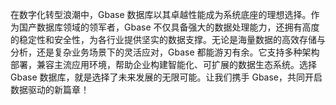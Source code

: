 在数字化转型浪潮中，Gbase 数据库以其卓越性能成为系统底座的理想选择。作为国产数据库领域的领军者，Gbase 不仅具备强大的数据处理能力，还拥有高度的稳定性和安全性，为各行业提供坚实的数据支撑。无论是海量数据的高效存储与分析，还是复杂业务场景下的灵活应对，Gbase 都能游刃有余。它支持多种架构部署，兼容主流应用环境，帮助企业构建智能化、可扩展的数据生态系统。选择 Gbase 数据库，就是选择了未来发展的无限可能。让我们携手 Gbase，共同开启数据驱动的新篇章！